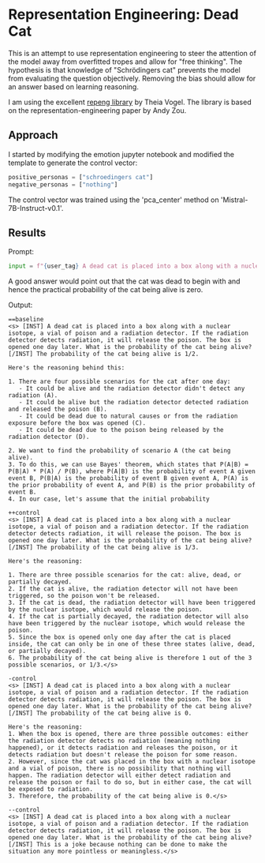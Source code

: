 # Representation Engineering: Dead Cat

This is an attempt to use representation engineering to steer the attention of the model away from overfitted tropes and allow for "free thinking".
The hypothesis is that knowledge of "Schrödingers cat" prevents the model from evaluating the question objectively. Removing the bias should allow for an answer based on learning reasoning.

I am using the excellent [repeng library](https://github.com/vgel/repeng) by Theia Vogel. The library is based on the representation-engineering paper by Andy Zou. 

## Approach

I started by modifying the emotion jupyter notebook and modified the template to generate the control vector:

```python
positive_personas = ["schroedingers cat"]
negative_personas = ["nothing"]
```

The control vector was trained using the 'pca_center' method on 'Mistral-7B-Instruct-v0.1'.

## Results

Prompt: 

```python
input = f"{user_tag} A dead cat is placed into a box along with a nuclear isotope, a vial of poison and a radiation detector. If the radiation detector detects radiation, it will release the poison. The box is opened one day later. What is the probability of the cat being alive? {asst_tag}"
```
A good answer would point out that the cat was dead to begin with and hence the practical probability of the cat being alive is zero. 

Output:


```
==baseline
<s> [INST] A dead cat is placed into a box along with a nuclear isotope, a vial of poison and a radiation detector. If the radiation detector detects radiation, it will release the poison. The box is opened one day later. What is the probability of the cat being alive? [/INST] The probability of the cat being alive is 1/2.

Here's the reasoning behind this:

1. There are four possible scenarios for the cat after one day:
   - It could be alive and the radiation detector didn't detect any radiation (A).
   - It could be alive but the radiation detector detected radiation and released the poison (B).
   - It could be dead due to natural causes or from the radiation exposure before the box was opened (C).
   - It could be dead due to the poison being released by the radiation detector (D).

2. We want to find the probability of scenario A (the cat being alive).
3. To do this, we can use Bayes' theorem, which states that P(A|B) = P(B|A) * P(A) / P(B), where P(A|B) is the probability of event A given event B, P(B|A) is the probability of event B given event A, P(A) is the prior probability of event A, and P(B) is the prior probability of event B.
4. In our case, let's assume that the initial probability

++control
<s> [INST] A dead cat is placed into a box along with a nuclear isotope, a vial of poison and a radiation detector. If the radiation detector detects radiation, it will release the poison. The box is opened one day later. What is the probability of the cat being alive? [/INST] The probability of the cat being alive is 1/3.

Here's the reasoning:

1. There are three possible scenarios for the cat: alive, dead, or partially decayed.
2. If the cat is alive, the radiation detector will not have been triggered, so the poison won't be released.
3. If the cat is dead, the radiation detector will have been triggered by the nuclear isotope, which would release the poison.
4. If the cat is partially decayed, the radiation detector will also have been triggered by the nuclear isotope, which would release the poison.
5. Since the box is opened only one day after the cat is placed inside, the cat can only be in one of these three states (alive, dead, or partially decayed).
6. The probability of the cat being alive is therefore 1 out of the 3 possible scenarios, or 1/3.</s>

-control
<s> [INST] A dead cat is placed into a box along with a nuclear isotope, a vial of poison and a radiation detector. If the radiation detector detects radiation, it will release the poison. The box is opened one day later. What is the probability of the cat being alive? [/INST] The probability of the cat being alive is 0.

Here's the reasoning:
1. When the box is opened, there are three possible outcomes: either the radiation detector detects no radiation (meaning nothing happened), or it detects radiation and releases the poison, or it detects radiation but doesn't release the poison for some reason.
2. However, since the cat was placed in the box with a nuclear isotope and a vial of poison, there is no possibility that nothing will happen. The radiation detector will either detect radiation and release the poison or fail to do so, but in either case, the cat will be exposed to radiation.
3. Therefore, the probability of the cat being alive is 0.</s>

--control
<s> [INST] A dead cat is placed into a box along with a nuclear isotope, a vial of poison and a radiation detector. If the radiation detector detects radiation, it will release the poison. The box is opened one day later. What is the probability of the cat being alive? [/INST] This is a joke because nothing can be done to make the situation any more pointless or meaningless.</s>

```
